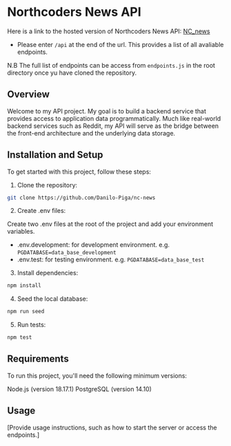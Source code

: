 # Northcoders News API

Here is a link to the hosted version of Northcoders News API: [NC_news](https://nc-news-nbi4.onrender.com) 
 - Please enter `/api` at the end of the url. This provides a list of all avaliable endpoints.

N.B The full list of endpoints can be access from `endpoints.js` in the root directory once yu have cloned the repository. 

## Overview
Welcome to my API project. My goal is to build a backend service that provides access to application data programmatically. Much like real-world backend services such as Reddit, my API will serve as the bridge between the front-end architecture and the underlying data storage.

## Installation and Setup
To get started with this project, follow these steps:

1. Clone the repository:

```bash 
git clone https://github.com/Danilo-Piga/nc-news
```

2. Create .env files:

Create two .env files at the root of the project and add your environment variables.

- .env.development: for development environment. e.g. `PGDATABASE=data_base_development`
- .env.test: for testing environment. e.g. `PGDATABASE=data_base_test`

3. Install dependencies:

```bash
npm install
```
4. Seed the local database:
```bash
npm run seed
```

5. Run tests:
```bash
npm test
```

## Requirements
To run this project, you'll need the following minimum versions:

Node.js (version 18.17.1)
PostgreSQL (version 14.10)

## Usage
[Provide usage instructions, such as how to start the server or access the endpoints.]
